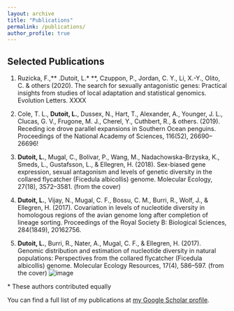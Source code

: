 ```yaml
---
layout: archive
title: "Publications"
permalink: /publications/
author_profile: true
---
```


## Selected Publications

1)	Ruzicka, F.,** .Dutoit, L.* **, Czuppon, P., Jordan, C. Y., Li, X.-Y., Olito, C. & others (2020). The search for sexually antagonistic genes: Practical insights from studies of local adaptation and statistical genomics. Evolution Letters. XXXX

2)	Cole, T. L., **Dutoit, L.**, Dussex, N., Hart, T., Alexander, A., Younger, J. L., Clucas, G. V., Frugone, M. J., Cherel, Y., Cuthbert, R., & others. (2019). Receding ice drove parallel expansions in Southern Ocean penguins. Proceedings of the National Academy of Sciences, 116(52), 26690–26696!

3)	**Dutoit, L.**, Mugal, C., Bolívar, P., Wang, M., Nadachowska-Brzyska, K., Smeds, L., Gustafsson, L., & Ellegren, H. (2018). Sex-biased gene expression, sexual antagonism and levels of genetic diversity in the collared flycatcher (Ficedula albicollis) genome. Molecular Ecology, 27(18), 3572–3581. (from the cover)

4)	**Dutoit, L.**, Vijay, N., Mugal, C. F., Bossu, C. M., Burri, R., Wolf, J., & Ellegren, H. (2017). Covariation in levels of nucleotide diversity in homologous regions of the avian genome long after completion of lineage sorting. Proceedings of the Royal Society B: Biological Sciences, 284(1849), 20162756.

5)	**Dutoit, L.**, Burri, R., Nater, A., Mugal, C. F., & Ellegren, H. (2017). Genomic distribution and estimation of nucleotide diversity in natural populations: Perspectives from the collared flycatcher (Ficedula albicollis) genome. Molecular Ecology Resources, 17(4), 586–597. (from the cover)
![image](https://user-images.githubusercontent.com/4376065/109439749-80d31e00-7a94-11eb-80fa-97d83b7b2662.png)


\* These authors contributed equally

You can find a full list of my publications at <a href="https://scholar.google.com/citations?user=RS3wR_UAAAAJ&hl=en&oi=ao">my Google Scholar profile</a>.
